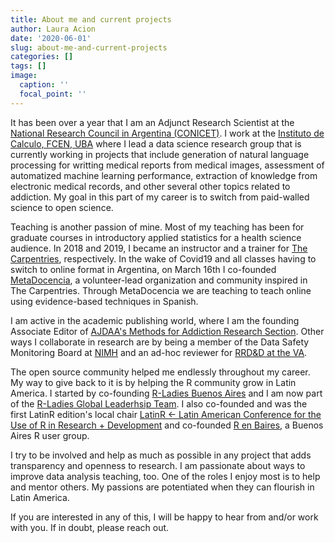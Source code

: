 ```yaml
---
title: About me and current projects
author: Laura Acion
date: '2020-06-01'
slug: about-me-and-current-projects
categories: []
tags: []
image:
  caption: ''
  focal_point: ''
---
```


It has been over a year that I am an Adjunct Research Scientist at the [National Research Council in Argentina (CONICET)](https://www.conicet.gov.ar/?lan=en). I work at the [Instituto de Calculo, FCEN, UBA](http://www.ic.fcen.uba.ar/en/) where I lead a data science research group that is currently working in projects that include generation of natural language processing for writting medical reports from medical images, assessment of automatized machine learning performance, extraction of knowledge from electronic medical records, and other several other topics related to addiction. My goal in this part of my career is to switch from paid-walled science to open science.

Teaching is another passion of mine. Most of my teaching has been for graduate courses in introductory applied statistics for a health science audience. In 2018 and 2019, I became an instructor and a trainer for [The Carpentries](https://carpentries.org/), respectively. In the wake of Covid19 and all classes having to switch to online format in Argentina, on March 16th I co-founded [MetaDocencia](https://metadocencia.org/en/), a volunteer-lead organization and community inspired in The Carpentries. Through MetaDocencia we are teaching to teach online using evidence-based techniques in Spanish.

I am active in the academic publishing world, where I am the founding Associate Editor of [AJDAA's Methods for Addiction Research Section](http://explore.tandfonline.com/cfp/med/american-journal-of-drug-and-alcohol-abuse-methods-in-addiction-research). Other ways I collaborate in research are by being a member of the Data Safety Monitoring Board at [NIMH](https://www.nimh.nih.gov/index.shtml) and an ad-hoc reviewer for [RRD&D at the VA](https://www.research.va.gov/services/rrd.cfm).

The open source community helped me endlessly throughout my career. My way to give back to it is by helping the R community grow in Latin America. I started by co-founding [R-Ladies Buenos Aires](https://www.meetup.com/rladies-buenos-aires/) and I am now part of the [R-Ladies Global Leaderhsip Team](https://rladies.org/about-us/team/). I also co-founded and was the first LatinR edition's local chair [LatinR <- Latin American Conference for the Use of R in Research + Development](http://latin-r.com/en) and co-founded [R en Baires](https://renbaires.github.io/), a Buenos Aires R user group.

I try to be involved and help as much as possible in any project that adds transparency and openness to research. I am passionate about ways to improve data analysis teaching, too. One of the roles I enjoy most is to help and mentor others. My passions are potentiated when they can flourish in Latin America.

If you are interested in any of this, I will be happy to hear from and/or work with you. If in doubt, please reach out.